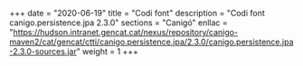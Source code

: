 +++
date        = "2020-06-19"
title       = "Codi font"
description = "Codi font canigo.persistence.jpa 2.3.0"
sections    = "Canigó"
enllac		= "https://hudson.intranet.gencat.cat/nexus/repository/canigo-maven2/cat/gencat/ctti/canigo.persistence.jpa/2.3.0/canigo.persistence.jpa-2.3.0-sources.jar"
weight		= 1
+++
